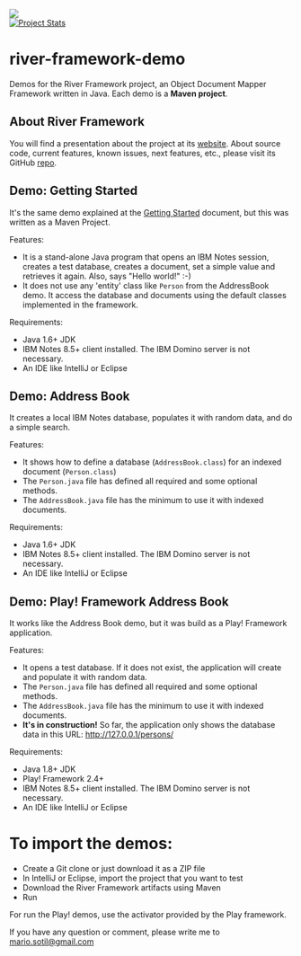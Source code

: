 <img src="http://www.river-framework.org/images/river-header.png" /><br/>
[![Project Stats](https://www.openhub.net/p/river-framework/widgets/project_thin_badge.gif)](https://www.openhub.net/p/river-framework)

# river-framework-demo

Demos for the River Framework project, an Object Document Mapper Framework written in Java. Each demo is a **Maven project**.

## About River Framework

You will find a presentation about the project at its [website](http://www.riverframework.org/). About source code, current features, known issues, next features, etc., please visit its GitHub [repo](https://github.com/mariosotil/river-framework).


## Demo: Getting Started

It's the same demo explained at the [Getting Started](https://github.com/mariosotil/river-framework-documentation/blob/master/getting-started.md) document, but this was written as a Maven Project.

Features:
- It is a stand-alone Java program that opens an IBM Notes session, creates a test database, creates a document, set a simple value and retrieves it again. Also, says "Hello world!" :-)  
- It does not use any 'entity' class like `Person` from the AddressBook demo. It access the database and documents using the  default classes implemented in the framework. 

Requirements:
- Java 1.6+ JDK
- IBM Notes 8.5+ client installed. The IBM Domino server is not necessary.
- An IDE like IntelliJ or Eclipse

## Demo: Address Book
It creates a local IBM Notes database, populates it with random data, and do a simple search. 

Features:
- It shows how to define a database (`AddressBook.class`) for an indexed document (`Person.class`)
- The `Person.java` file has defined all required and some optional methods.
- The `AddressBook.java` file has the minimum to use it with indexed documents. 

Requirements:
- Java 1.6+ JDK
- IBM Notes 8.5+ client installed. The IBM Domino server is not necessary.
- An IDE like IntelliJ or Eclipse

## Demo: Play! Framework Address Book
It works like the Address Book demo, but it was build as a Play! Framework application.

Features:
- It opens a test database. If it does not exist, the application will create and populate it with random data.
- The `Person.java` file has defined all required and some optional methods.
- The `AddressBook.java` file has the minimum to use it with indexed documents. 
- **It's in construction!** So far, the application only shows the database data in this URL: http://127.0.0.1/persons/

Requirements:
- Java 1.8+ JDK
- Play! Framework 2.4+
- IBM Notes 8.5+ client installed. The IBM Domino server is not necessary.
- An IDE like IntelliJ or Eclipse



# To import the demos:
- Create a Git clone or just download it as a ZIP file
- In IntelliJ or Eclipse, import the project that you want to test
- Download the River Framework artifacts using Maven
- Run
 
For run the Play! demos, use the activator provided by the Play framework.

If you have any question or comment, please write me to [mario.sotil@gmail.com](mailto:mario.sotil@gmail.com)
